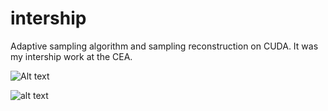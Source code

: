 # intership
Adaptive sampling algorithm and sampling reconstruction on CUDA. It was my intership work at the CEA.

![Alt text](Manutea/intership/img/Capture.JPG?raw=true "Optional Title")

![alt text](https://github.com/Manutea/intership/main/img/Capture.JPG?raw=true)
